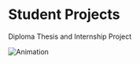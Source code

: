 # Student Projects
Diploma Thesis and Internship Project

![Animation](https://github.com/k-kovani/Student_Projects/blob/main/Presentation1.gif)



